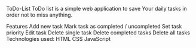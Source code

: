 ToDo-List
ToDo list is a simple web application to save Your daily tasks in order not to miss anything.

Features
Add new task
Mark task as completed / uncompleted
Set task priority
Edit task
Delete single task
Delete completed tasks
Delete all tasks
Technologies used:
HTML
CSS
JavaScript
